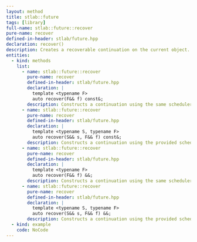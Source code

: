 ```yaml
---
layout: method
title: stlab::future
tags: [library]
full-name: stlab::future::recover
pure-name: recover
defined-in-header: stlab/future.hpp 
declaration: recover()
description: Creates a recoverable continuation on the current object.
entities:
  - kind: methods
    list:
      - name: stlab::future::recover
        pure-name: recover
        defined-in-header: stlab/future.hpp 
        declaration: |
          template <typename F> 
          auto recover(F&& f) const&;
        description: Constructs a continuation using the same scheduler as this.
      - name: stlab::future::recover
        pure-name: recover
        defined-in-header: stlab/future.hpp 
        declaration: |
          template <typename S, typename F> 
          auto recover(S&& s, F&& f) const&;
        description: Constructs a continuation using the provided scheduler.
      - name: stlab::future::recover
        pure-name: recover
        defined-in-header: stlab/future.hpp 
        declaration: |
          template <typename F>
          auto recover(F&& f) &&;
        description: Constructs a continuation using the same scheduler as this.
      - name: stlab::future::recover
        pure-name: recover
        defined-in-header: stlab/future.hpp 
        declaration: |
          template <typename S, typename F>
          auto recover(S&& s, F&& f) &&;
        description: Constructs a continuation using the provided scheduler.
  - kind: example
    code: NoCode
---
```

